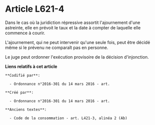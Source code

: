# Article L621-4

Dans le cas où la juridiction répressive assortit l'ajournement d'une astreinte, elle en prévoit le taux et la date à compter
de laquelle elle commence à courir.

L'ajournement, qui ne peut intervenir qu'une seule fois, peut être décidé même si le prévenu ne comparaît pas en personne.

Le juge peut ordonner l'exécution provisoire de la décision d'injonction.

**Liens relatifs à cet article**

	**Codifié par**:

	  - Ordonnance n°2016-301 du 14 mars 2016 - art.

	**Créé par**:

	  - Ordonnance n°2016-301 du 14 mars 2016 - art.

	**Anciens textes**:

	  - Code de la consommation - art. L421-3, alinéa 2 (Ab)
